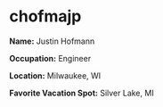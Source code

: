 # chofmajp

**Name:** Justin Hofmann

**Occupation:** Engineer

**Location:** Milwaukee, WI

**Favorite Vacation Spot:** Silver Lake, MI
